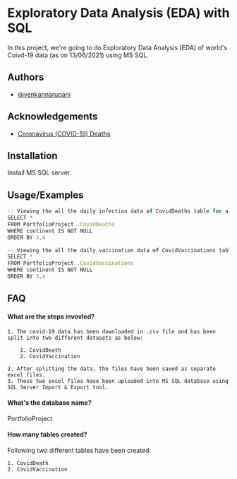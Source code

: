 # Exploratory Data Analysis (EDA) with SQL

In this project, we're going to do Exploratory Data Analysis (EDA) of world's Coivd-19 data (as on 13/06/2021) using MS SQL.


## Authors

- [@venkannarupani](https://github.com/venkannarupani)

  
## Acknowledgements

 - [Coronavirus (COVID-19) Deaths](https://ourworldindata.org/covid-deaths)
  
## Installation 

Install MS SQL server.
    
## Usage/Examples

```javascript
-- Viewing the all the daily infection data of CovidDeaths table for all countries.
SELECT *
FROM PortfolioProject..CovidDeaths
WHERE continent IS NOT NULL
ORDER BY 3,4

-- Viewing the all the daily vaccination data of CovidVaccinations table for all countries.
SELECT *
FROM PortfolioProject..CovidVaccinations
WHERE continent IS NOT NULL
ORDER BY 3,4

```

  
## FAQ

#### What are the steps invovled?

    1. The covid-19 data has been downloaded in .csv file and has been split into two different datasets as below:

        1. CovidDeath
        2. CovidVaccination
        
    2. After splitting the data, the files have been saved as separate excel files.
    3. These two excel files have been uploaded into MS SQL database using SQL Server Import & Export tool.

#### What's the database name?
PortfolioProject

#### How many tables created?

Following two different tables have been created:

    1. CovidDeath
    2. CovidVaccination

  
